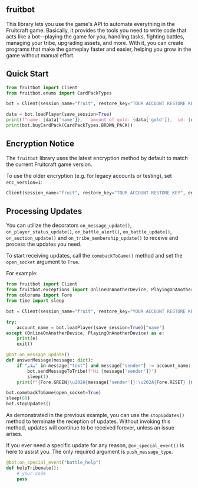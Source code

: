 ## fruitbot
This library lets you use the game's API to automate everything in the Fruitcraft game. Basically, it provides the tools you need to write code that acts like a bot—playing the game for you, handling tasks, fighting battles, managing your tribe, upgrading assets, and more. With it, you can create programs that make the gameplay faster and easier, helping you grow in the game without manual effort.

## Quick Start
```python
from fruitbot import Client
from fruitbot.enums import CardPackTypes

bot = Client(session_name="fruit", restore_key="TOUR ACCOUNT RESTORE KEY")

data = bot.loadPlayer(save_session=True)
print(f"name: {data['name']},   amount of gold: {data['gold']},  id: {data['id']}")
print(bot.buyCardPack(CardPackTypes.BROWN_PACK))
```

## Encryption Notice

The `fruitbot` library uses the latest encryption method by default to match the current Fruitcraft game version.

To use the older encryption (e.g. for legacy accounts or testing), set `enc_version=1`:

```python
Client(session_name="fruit", restore_key="TOUR ACCOUNT RESTORE KEY", enc_version=1)
```

## Processing Updates
You can utilize the decorators `on_message_update()`, `on_player_status_update()`, `on_battle_alert()`, `on_battle_update()`, `on_auction_update()` and `on_tribe_membership_update()` to receive and process the updates you need. 

To start receiving updates, call the `comebackToGame()` method and set the `open_socket` argument to `True`.


For example:
```python
from fruitbot import Client
from fruitbot.exceptions import OnlineOnAnotherDevice, PlayingOnAnotherDevice
from colorama import Fore
from time import sleep

bot = Client(session_name="fruit", restore_key="YOUR ACCOUNT RESTORE KEY")

try:
    account_name = bot.loadPlayer(save_session=True)["name"]
except (OnlineOnAnotherDevice, PlayingOnAnotherDevice) as e:
    print(e)
    exit()

@bot.on_message_update()
def answerMessage(message: dict):
    if "سلام" in message["text"] and message["sender"] != account_name:
        bot.sendMessageToTribe(f"Hi {message['sender']}")
        sleep(1)
    print(f"{Fore.GREEN}\u202A{message['sender']}:\u202A{Fore.RESET} {message['text']}")

bot.comebackToGame(open_socket=True)
sleep(60)
bot.stopUpdates()
```
As demonstrated in the previous example, you can use the `stopUpdates()` method to terminate the reception of updates. Without invoking this method, updates will continue to be received forever, unless an issue arises.

If you ever need a specific update for any reason, `@on_special_event()` is here to assist you. The only required argument is `push_message_type`.
```python
@bot.on_special_event("battle_help")
def helpTribemate():
    # your code
    pass
```

